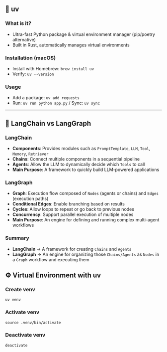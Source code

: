 ## 🐍 uv

### What is it?

- Ultra-fast Python package & virtual environment manager (pip/poetry alternative)
- Built in Rust, automatically manages virtual environments

### Installation (macOS)

- Install with Homebrew: `brew install uv`
- Verify: `uv --version`

### Usage

- Add a package: `uv add requests`
- Run: `uv run python app.py` / Sync: `uv sync`

---

## 🔗 LangChain vs LangGraph

### LangChain

- **Components**: Provides modules such as `PromptTemplate`, `LLM`, `Tool`, `Memory`, `Retriever`
- **Chains**: Connect multiple components in a sequential pipeline
- **Agents**: Allow the LLM to dynamically decide which `Tools` to call
- **Main Purpose**: A framework to quickly build LLM-powered applications

### LangGraph

- **Graph**: Execution flow composed of `Nodes` (agents or chains) and `Edges` (execution paths)
- **Conditional Edges**: Enable branching based on results
- **Cycles**: Allow loops to repeat or go back to previous nodes
- **Concurrency**: Support parallel execution of multiple nodes
- **Main Purpose**: An engine for defining and running complex multi-agent workflows

### Summary

- **LangChain** → A framework for creating `Chains` and `Agents`
- **LangGraph** → An engine for organizing those `Chains/Agents` as `Nodes` in a `Graph` workflow and executing them

## ⚙️ Virtual Environment with uv

### Create venv

```
uv venv
```

### Activate venv

```
source .venv/bin/activate
```

### Deactivate venv

```
deactivate
```
